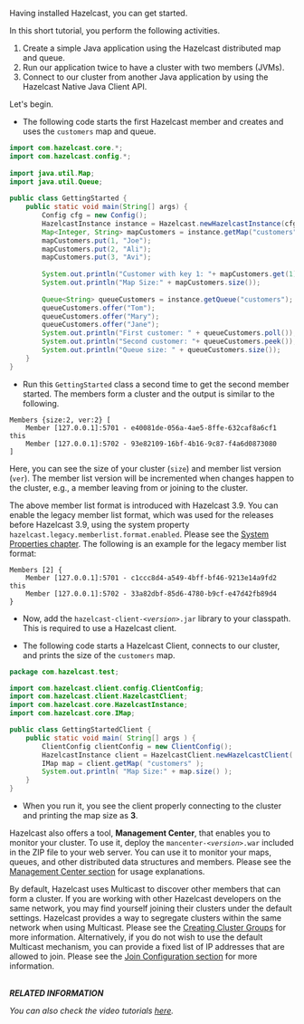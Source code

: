 
Having installed Hazelcast, you can get started. 

In this short tutorial, you perform the following activities.

1. Create a simple Java application using the Hazelcast distributed map and queue. 
2. Run our application twice to have a cluster with two members (JVMs). 
3. Connect to our cluster from another Java application by using the Hazelcast Native Java Client API.

Let's begin.


- The following code starts the first Hazelcast member and creates and uses the `customers` map and queue.

```java
import com.hazelcast.core.*;
import com.hazelcast.config.*;
 
import java.util.Map;
import java.util.Queue;
 
public class GettingStarted {
    public static void main(String[] args) {
        Config cfg = new Config();
        HazelcastInstance instance = Hazelcast.newHazelcastInstance(cfg);
        Map<Integer, String> mapCustomers = instance.getMap("customers");
        mapCustomers.put(1, "Joe");
        mapCustomers.put(2, "Ali");
        mapCustomers.put(3, "Avi");
 
        System.out.println("Customer with key 1: "+ mapCustomers.get(1));
        System.out.println("Map Size:" + mapCustomers.size());
 
        Queue<String> queueCustomers = instance.getQueue("customers");
        queueCustomers.offer("Tom");
        queueCustomers.offer("Mary");
        queueCustomers.offer("Jane");
        System.out.println("First customer: " + queueCustomers.poll());
        System.out.println("Second customer: "+ queueCustomers.peek());
        System.out.println("Queue size: " + queueCustomers.size());
    }
}
```

- Run this `GettingStarted` class a second time to get the second member 
started. The members form a cluster and the output is similar to the following.

```
Members {size:2, ver:2} [
    Member [127.0.0.1]:5701 - e40081de-056a-4ae5-8ffe-632caf8a6cf1 this
    Member [127.0.0.1]:5702 - 93e82109-16bf-4b16-9c87-f4a6d0873080
]                              
```

Here, you can see the size of your cluster (`size`) and member list version (`ver`). The member list version will be incremented when changes happen to the cluster, e.g., a member leaving from or joining to the cluster.

The above member list format is introduced with Hazelcast 3.9. You can enable the legacy member list format,  which was used for the releases before Hazelcast 3.9, using the system property `hazelcast.legacy.memberlist.format.enabled`. Please see the [System Properties chapter](/2700_System_Properties.md). The following is an example for the legacy member list format:

```
Members [2] {
    Member [127.0.0.1]:5701 - c1ccc8d4-a549-4bff-bf46-9213e14a9fd2 this
    Member [127.0.0.1]:5702 - 33a82dbf-85d6-4780-b9cf-e47d42fb89d4
}
```

- Now, add the `hazelcast-client-`*`<version>`*`.jar` library to your classpath. 
This is required to use a Hazelcast client.

- The following code starts a Hazelcast Client, connects to our cluster, 
and prints the size of the `customers` map.

```java
package com.hazelcast.test;

import com.hazelcast.client.config.ClientConfig;
import com.hazelcast.client.HazelcastClient;
import com.hazelcast.core.HazelcastInstance;
import com.hazelcast.core.IMap;

public class GettingStartedClient {
    public static void main( String[] args ) {
        ClientConfig clientConfig = new ClientConfig();
        HazelcastInstance client = HazelcastClient.newHazelcastClient( clientConfig );
        IMap map = client.getMap( "customers" );
        System.out.println( "Map Size:" + map.size() );
    }
}
```
- When you run it, you see the client properly connecting to the cluster 
and printing the map size as **3**.

Hazelcast also offers a tool, **Management Center**, that enables you to monitor your cluster. 
To use it, deploy the `mancenter-`*`<version>`*`.war` included in the ZIP file to your web server. 
You can use it to monitor your maps, queues, and other distributed data structures and members. Please 
see the [Management Center section](/17_Management/06_Management_Center) for usage explanations.


By default, Hazelcast uses Multicast to discover other members that can form a cluster.  If you are 
working with other Hazelcast developers on the same network, you may find yourself joining their 
clusters under the default settings.  Hazelcast provides a way to segregate clusters within the same 
network when using Multicast. Please see the [Creating Cluster Groups](/04_Setting_Up_Clusters/06_Creating_Cluster_Groups.md) 
for more information.  Alternatively, if you do not wish to use the default Multicast mechanism, 
you can provide a fixed list of IP addresses that are allowed to join. Please see 
the [Join Configuration section](/04_Setting_Up_Clusters/10_Other_Network_Configurations.md) for more information.
<br> </br>

***RELATED INFORMATION***

*You can also check the video tutorials <a href="http://hazelcast.org/getting-started/" target="_blank">here</a>.*
